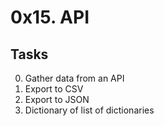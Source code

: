 # 0x15. API
## Tasks
0. Gather data from an API
1. Export to CSV
2. Export to JSON
3. Dictionary of list of dictionaries
